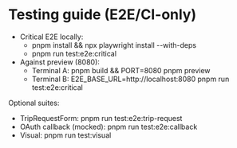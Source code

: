 # Testing guide (E2E/CI-only)

- Critical E2E locally:
  - pnpm install && npx playwright install --with-deps
  - pnpm run test:e2e:critical
- Against preview (8080):
  - Terminal A: pnpm build && PORT=8080 pnpm preview
  - Terminal B: E2E_BASE_URL=http://localhost:8080 pnpm run test:e2e:critical

Optional suites:
- TripRequestForm: pnpm run test:e2e:trip-request
- OAuth callback (mocked): pnpm run test:e2e:callback
- Visual: pnpm run test:visual

